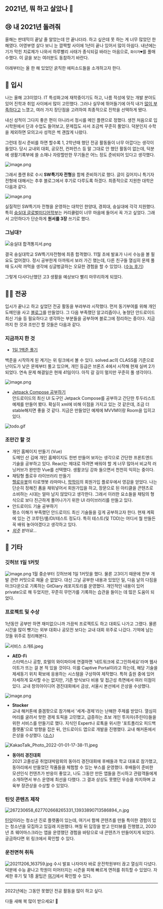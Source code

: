 ## 2021년, 뭐 하고 살았나 🤔

## 😢 내 2021년 돌려줘
올해는 판데믹이 끝날 줄 알았는데 안 끝나더라. 하고 싶은데 못 하는 게 너무 많았던 한 해였다. 어영부영 살다 보니 눈 깜짝할 사이에 1년이 끝나 있어서 많이 아쉽다. 내년에는 기가 막힌 치료제가 나와서 하루빨리 사태가 종식되길 바라는 마음으로, ```화이자♥︎```를 풀매수했다. 이 글을 보는 여러분도 동참하기 바란다.

아래부터는 올 한 해 있었던 굵직한 에피소드들을 소개하고자 한다.

##  🏫 입시
나는 올해 고3이었다. IT 특성화고에 재학중이기도 하고, 나름 적성에 맞는 개발 분야도 있어 진학과 취업 사이에서 많이 고민했다. 그러나 실무에 뛰어들기에 아직 내가 [많이 부족하다고](https://blog.chanhyo.dev/baby-baekjoon) 느꼈고, 여러 가지 장단점을 고려하여 최종적으로 진학을 선택하게 됐다.

내신 성적이 그다지 좋은 편이 아니라서 정시를 메인 플랜으로 정했다. 생전 처음으로 입시학원에서 단과 수업도 들어보고, 문제집도 사서 조금씩 꾸준히 풀었다. 덕분인지 수학을 제외하면 모의고사 성적은 썩 괜찮게 나왔다. 

그런데 정시 준비를 하면 할수록 1, 2학년때 했던 전공 활동들이 너무 아깝다는 생각이 들었다. 당시 교내외 대회, 공모전, 컨퍼런스 등 말 그대로 안 했던 활동이 없는데, 덕분에 생활기록부에 쓸 소재나 자랑할만한 무기들은 어느 정도 준비되어 있다고 생각했다. 

![image.png](https://cdn.hashnode.com/res/hashnode/image/upload/v1640958108319/L174E5kUc.png)

그래서 플랜 B로 수시 **SW특기자 전형**을 함께 준비하기로 했다. 글이 길어지니 특기자 전형에 대해서는 추후 블로그에서 후기로 다루도록 하겠다. 최종적으로 지원한 대학은 다음과 같다.

![image.png](https://cdn.hashnode.com/res/hashnode/image/upload/v1640958358428/XG8tI2t0g.png)

실질적인 SW특기자 전형을 운영하는 대학인 한양대, 경희대, 숭실대에 각각 지원했다. 특히 [숭실대 글로벌미디어학부](http://media.ssu.ac.kr/)는 커리큘럼이 너무 마음에 들어서 꼭 가고 싶었다. 그래서 고민하다가 단순하게 **원서를 3장** 쓰기로 했다.

### 그님대?

![숭실대 합격통지서.png](https://cdn.hashnode.com/res/hashnode/image/upload/v1640959813718/n-Cony4Hj.png)

결국 숭실대학교 SW특기자전형에 최종 합격했다. 11월 초에 발표가 나서 수능을 볼 필요도 없어졌다. 정시 공부한게 아까워서 보러 가긴 했는데, 다른 친구들 열심히 문제 풀 때 도시락 까먹을 생각에 싱글벙글하는 오묘한 경험을 할 수 있었다. ([수능 후기](https://blog.chanhyo.dev/fun-suneung))

그렇게 다사다난했던 고3 생활을 예상보다 빨리 마무리하게 되었다.


## 🧑‍💻 전공
입시가 끝나고 하고 싶었던 전공 활동을 부랴부랴 시작했다. 먼저 동기부여를 위해 개인 도메인을 사고 [블로그](https://blog.chanhyo.dev/hello-hashnode)를 만들었다. 그 다음 부족했던 알고리즘이나, 놓쳤던 안드로이드 최신 기술 등 필요하다고 생각하는 부분들을 공부하며 블로그에 정리하는 중이다. 지금까지 한 것과 조만간 할 것들은 다음과 같다.

### 지금까지 한 것
- [1일 1백준 풀기](https://blog.chanhyo.dev/baby-baekjoon)
 
백준을 시작하게 된 계기는 위 링크에서 볼 수 있다. solved.ac의 CLASS를 기준으로 난이도가 낮은 문제부터 풀고 있으며, 개인 등급은 브론즈 4에서 시작해 현재 실버 2가 되었다. 연속 문제 해결일은 현재 41일이다. 아직 갈 길이 멀지만 꾸준히 풀 생각이다.

![image.png](https://cdn.hashnode.com/res/hashnode/image/upload/v1640961800838/tmvfMIX0E.png)

- [Jetpack Compose 공부하기](https://blog.chanhyo.dev/jetpack-compose)  
안드로이드의 최신 UI 도구인 Jetpack Compose를 공부하고 간단한 투두리스트 예제를 만들어 봤다. 확실히 xml에 비해 이점을 가지고 있는 것 같은데, 조금 더 stable해지면 좋을 것 같다. 지금은 만들었던 예제에 MVVM이랑 Room을 입히고 있다. 

![todo.gif](https://cdn.hashnode.com/res/hashnode/image/upload/v1640962517862/bbkIl_7kg.gif)

### 조만간 할 것

- 개인 홈페이지 만들기 (Vue)  
도메인 산 김에 개인 홈페이지도 한번 만들어 보자는 생각으로 간단한 프론트엔드 기술을 공부하고 있다. React는 제대로 하려면 배워야 할 게 너무 많아서 비교적 러닝커브가 완만한 Vue를 선택했다. 생활코딩 강좌 들으면서 천천히 익히는 중이다. 
- 채팅형 플로우 라이브러리 만들기  
[헬로우봇](https://thingsflow.kr/)의 타로챗봇 라마마나, [학학이](https://play.google.com/store/apps/details?id=kr.flatgarden.hakhak)의 회원가입 플로우에서 영감을 얻었다. 나는 단순히 정해진 폼을 채워넣어서 회원가입을 하고, 장문으로 된 아티클을 콘텐츠로 소비하는 시대는 얼마 남지 않았다고 생각한다. 그래서 이러한 요소들을 채팅의 형식으로 보다 친근하게 풀어나가기 위한 UI 라이브러리를 만들고 있다.
- 안드로이드 기술 공부하기  
평소 이해가 부족했던 안드로이드 최신 기술들을 깊게 공부하고자 한다. 현재 계획에 있는 건 코루틴/룸/DI/테스트 정도다. 특히 테스트(및 TDD)는 어디서 뭘 만들든 꼭 배워 놓아야겠다고 생각하고 있다.
- *[외주](https://soomgo.com/profile/users/1905112) 받아요...*  

## 👀 기타

### 깃허브 1일 1커밋

![image.png](https://cdn.hashnode.com/res/hashnode/image/upload/v1640967560474/gLjMvm9mk.png)
1월 중순부터 깃허브에 1일 1커밋을 했다. 물론 고3이기 때문에 전부 개발 관련 커밋으로 채울 순 없었다. 대신 그날 공부한 내용과 있었던 일, 다음 날의 다짐을 마크다운으로 기록하는 GitDiary 레포지토리를 운영했다. 개인적인 내용이 있어 private으로 해 두었지만, 꾸준히 무언가를 기록하는 습관을 들이는 데 많은 도움이 되었다. 

### 프로젝트 및 수상
1년동안 공부만 하면 재미없으니까 가끔씩 프로젝트도 하고 대회도 나가고 그랬다. 물론 시간을 많이 뺏기는 외부 대회나 공모전 보다는 교내 대회 위주로 나갔다. 기억에 남는 것들 위주로 정리해본다.

![서비스 소개6.jpeg](https://cdn.hashnode.com/res/hashnode/image/upload/v1641022625914/FdrLlWVoM.jpeg)

- **AED-Fi**  
스타벅스나 공항, 호텔의 와이파이에 연결하면 '네트워크에 로그인하세요'라며 웹사이트가 뜨는 걸 본 적 있을 것이다. 이를 Captive Portal이라고 하는데, 해당 기술을 제세동기 위치 확보에 응용하는 시스템을 구상하여 제작했다. 특허 출원 중에 있어 자세하게 묘사할 수는 없지만, 기존 방식보다 비용 및 접근성 측면에서 여러 이점이 있다. 교내 창의아이디어 경진대회에서 금상, 서울시 본선에서 은상을 수상했다.

![image.png](https://cdn.hashnode.com/res/hashnode/image/upload/v1641023908818/o_PmWsH6g.png)
- **Stocker**  
교내 해커톤에 즐겜팟으로 참가해서 '세계-경제'라는 난해한 주제를 받았다. 열심히 머리를 굴려서 핫한 경제 토픽을 고민했고, 급증하는 초보 개인 투자자(주린이)들을 위한 서비스를 만들기로 했다. 지식인 Expert나 로톡을 위시한 '포트폴리오 피드백 플랫폼'으로 방향을 잡은 뒤, 안드로이드 앱으로 개발을 진행했다. 교내 해커톤에서 은상을 수상했다. ([소스](https://github.com/NuclearFistJongSu/Sunrinthon2021)) 

![KakaoTalk_Photo_2022-01-01-17-38-11.jpeg](https://cdn.hashnode.com/res/hashnode/image/upload/v1641026394790/yINAbspjn.jpeg)

- **동아리 경진대회**  
2021 고졸성공 취업대박람회의 동아리 경진대회에 후배들과 학교 대표로 참가했고, 동아리에서 만들었던 작품들을 체험할 수 있는 부스를 운영했다. 후배들이 준비한 모션인식 컨텐츠가 반응이 좋았고, 나도 그동안 만든 앱들을 전시하고 관람객들에게 소개하면서 부스 운영에 최선을 다했다. 그 결과 상상도 못했던 우승을 차지하며 교육부 장관상을 수상할 수 있었다.

### 틴잇 콘텐츠 제작

![267230658_627702668265331_13933890713586894_n.jpg](https://cdn.hashnode.com/res/hashnode/image/upload/v1641028620368/kXAAwtXbo.jpeg)

[틴잇](https://www.instagram.com/teenit_official/)이라는 청소년 진로 플랫폼이 있는데, 여기서 함께 콘텐츠를 만들 특이한 경험이 있는 청소년을 모집하고 있길래 지원했다. 며칠 뒤 답장을 받고 인터뷰를 진행했고, 2020년 초 웨어마스크라는 앱을 운영했던 경험을 바탕으로 내 콘텐츠가 만들어지게 되었다. 궁금하다면 위 링크에서 확인할 수 있다.

### 운전면허 취득

![20211206_163759.jpg](https://cdn.hashnode.com/res/hashnode/image/upload/v1640968084503/eE8q19Xht.jpeg)
수시 발표 나자마자 바로 운전학원부터 끊고 열심히 다녔다. 덕분에 수능 끝나고 학원이 미어터지는 시즌을 피해 빠르게 면허를 취득할 수 있었다. 자세한 후기 및 1종 꿀팁은 [여기](https://blog.chanhyo.dev/drivers-license)에서 확인할 수 있다. 



---

2022년에는 그동안 못했던 전공 활동을 많이 하고 싶다.

다들 새해 복 많이 받으세요! 🎉